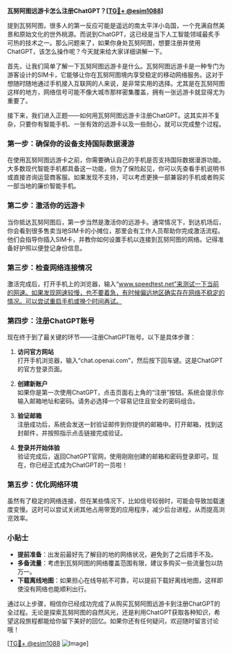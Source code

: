 **瓦努阿图远游卡怎么注册ChatGPT？[[TG💪+ @esim1088](https://t.me/s/esim1088)]**

提到瓦努阿图，很多人的第一反应可能是遥远的南太平洋小岛国，一个充满自然美景和原始文化的世外桃源。而说到ChatGPT，这已经是当下人工智能领域最炙手可热的技术之一。那么问题来了，如果你身处瓦努阿图，想要注册并使用ChatGPT，该怎么操作呢？今天就来给大家详细讲解一下。

首先，让我们简单了解一下瓦努阿图远游卡是什么。瓦努阿图远游卡是一种专门为游客设计的SIM卡，它能够让你在瓦努阿图境内享受稳定的移动网络服务。这对于想随时随地通过手机接入互联网的人来说，是非常实用的选择。尤其是在瓦努阿图这样的地方，网络信号可能不像大城市那样密集覆盖，拥有一张远游卡就显得尤为重要了。

接下来，我们进入正题——如何用瓦努阿图远游卡注册ChatGPT。这其实并不复杂，只要你有智能手机、一张有效的远游卡以及一些耐心，就可以完成整个过程。

### 第一步：确保你的设备支持国际数据漫游

在使用瓦努阿图远游卡之前，你需要确认自己的手机是否支持国际数据漫游功能。大多数现代智能手机都具备这一功能，但为了保险起见，你可以先查看手机说明书或直接咨询运营商客服。如果发现不支持，可以考虑更换一部兼容的手机或者购买一部当地的廉价智能手机。

### 第二步：激活你的远游卡

当你抵达瓦努阿图后，第一步当然是激活你的远游卡。通常情况下，到达机场后，你会看到很多售卖当地SIM卡的小摊位，那里会有工作人员帮助你完成激活流程。他们会指导你插入SIM卡，并教你如何设置手机以连接到瓦努阿图的网络。记得准备好护照以便登记身份信息。

### 第三步：检查网络连接情况

激活完成后，打开手机上的浏览器，输入“www.speedtest.net”来测试一下当前的网速。如果发现网速较慢，也不要着急，有时候偏远地区确实存在网络不稳定的情况。可以尝试重启手机或换个时间再试。

### 第四步：注册ChatGPT账号

现在终于到了最关键的环节——注册ChatGPT账号。以下是具体步骤：

1. **访问官方网站**  
   打开手机浏览器，输入“chat.openai.com”，然后按下回车键。这是ChatGPT的官方登录页面。

2. **创建新账户**  
   如果你是第一次使用ChatGPT，点击页面右上角的“注册”按钮。系统会提示你输入邮箱地址和密码。请务必选择一个容易记住且安全的密码组合。

3. **验证邮箱**  
   注册成功后，系统会发送一封验证邮件到你提供的邮箱中。打开邮箱，找到这封邮件，并按照指示点击链接完成验证。

4. **登录并开始体验**  
   验证完成后，返回ChatGPT官网，使用刚刚创建的邮箱和密码登录即可。现在，你已经正式成为ChatGPT的一员啦！

### 第五步：优化网络环境

虽然有了稳定的网络连接，但在某些情况下，比如信号较弱时，可能会导致加载速度变慢。这时可以尝试关闭其他占用带宽的应用程序，减少后台进程，从而提高浏览效率。

### 小贴士

- **提前准备**：出发前最好先了解目的地的网络状况，避免到了之后措手不及。
- **多备流量**：考虑到瓦努阿图的网络覆盖范围有限，建议多购买一些流量包以防万一。
- **下载离线地图**：如果担心在线导航不可靠，可以提前下载好离线地图，这样即使没有网络也能顺利出行。

通过以上步骤，相信你已经成功完成了从购买瓦努阿图远游卡到注册ChatGPT的全过程。无论是探索瓦努阿图的自然风光，还是利用ChatGPT获取各种知识，希望这段旅程都能给你留下美好的回忆。如果你还有任何疑问，欢迎随时留言讨论哦！

[[TG💪+ @esim1088](https://t.me/s/esim1088) ![Image](https://i.postimg.cc/4NQfJmqS/Snipaste-2025-05-13-00-14-12.png)]